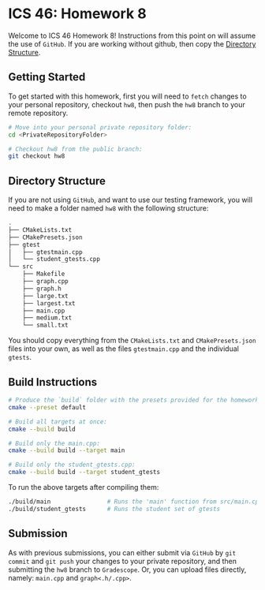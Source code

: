 # ICS 46: Homework 8

Welcome to ICS 46 Homework 8! Instructions from this point on will assume the use of `GitHub`.
If you are working without github, then copy the [Directory Structure](#directory-structure).

## Getting Started

To get started with this homework, first you will need to `fetch` changes to your personal repository,
checkout `hw8`, then push the `hw8` branch to your remote repository.

```bash
# Move into your personal private repository folder:
cd <PrivateRepositoryFolder>

# Checkout hw8 from the public branch:
git checkout hw8
```

## Directory Structure

If you are not using `GitHub`, and want to use our testing framework, you will need to make a folder
named `hw8` with the following structure:

```bash
.
├── CMakeLists.txt
├── CMakePresets.json
├── gtest
│   ├── gtestmain.cpp
│   └── student_gtests.cpp
└── src
    ├── Makefile
    ├── graph.cpp
    ├── graph.h
    ├── large.txt
    ├── largest.txt
    ├── main.cpp
    ├── medium.txt
    └── small.txt
```

You should copy everything from the `CMakeLists.txt` and `CMakePresets.json` files into your own,
as well as the files `gtestmain.cpp` and the individual `gtests`.

## Build Instructions

```bash
# Produce the `build` folder with the presets provided for the homework:
cmake --preset default

# Build all targets at once:
cmake --build build

# Build only the main.cpp:
cmake --build build --target main

# Build only the student_gtests.cpp:
cmake --build build --target student_gtests
```

To run the above targets after compiling them:

```bash
./build/main                # Runs the 'main' function from src/main.cpp
./build/student_gtests      # Runs the student set of gtests
```

## Submission

As with previous submissions, you can either submit via `GitHub` by `git commit` and `git push`
your changes to your private repository, and then submitting the `hw8` branch to `Gradescope`. Or,
you can upload files directly, namely: `main.cpp` and `graph<.h/.cpp>`.
